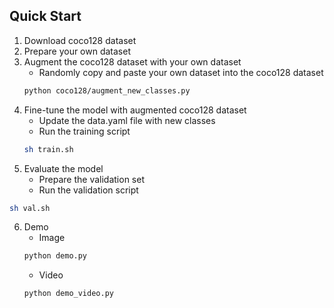 ## Quick Start
1. Download coco128 dataset
2. Prepare your own dataset
3. Augment the coco128 dataset with your own dataset
    * Randomly copy and paste your own dataset into the coco128 dataset
    ```bash
    python coco128/augment_new_classes.py
    ```
4. Fine-tune the model with augmented coco128 dataset
    * Update the data.yaml file with new classes
    * Run the training script
    ```bash
    sh train.sh
    ```
5. Evaluate the model
    * Prepare the validation set
    * Run the validation script
```bash
sh val.sh
```
6. Demo
    * Image
    ```bash
    python demo.py
    ```
    * Video
    ```bash
    python demo_video.py
```
